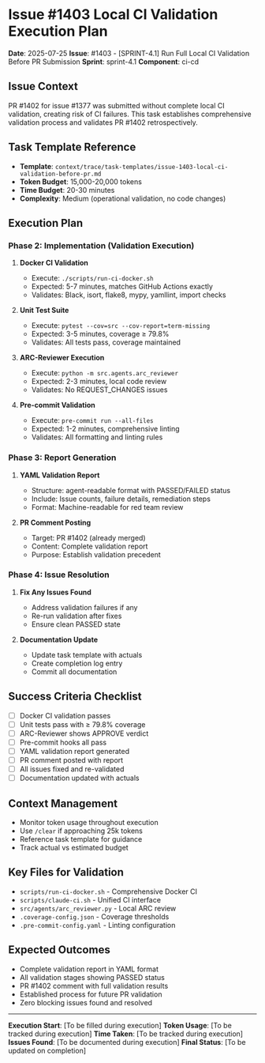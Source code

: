 # Issue #1403 Local CI Validation Execution Plan
**Date**: 2025-07-25
**Issue**: #1403 - [SPRINT-4.1] Run Full Local CI Validation Before PR Submission
**Sprint**: sprint-4.1
**Component**: ci-cd

## Issue Context
PR #1402 for issue #1377 was submitted without complete local CI validation, creating risk of CI failures. This task establishes comprehensive validation process and validates PR #1402 retrospectively.

## Task Template Reference
- **Template**: `context/trace/task-templates/issue-1403-local-ci-validation-before-pr.md`
- **Token Budget**: 15,000-20,000 tokens
- **Time Budget**: 20-30 minutes
- **Complexity**: Medium (operational validation, no code changes)

## Execution Plan

### Phase 2: Implementation (Validation Execution)
1. **Docker CI Validation**
   - Execute: `./scripts/run-ci-docker.sh`
   - Expected: 5-7 minutes, matches GitHub Actions exactly
   - Validates: Black, isort, flake8, mypy, yamllint, import checks

2. **Unit Test Suite**
   - Execute: `pytest --cov=src --cov-report=term-missing`
   - Expected: 3-5 minutes, coverage ≥ 79.8%
   - Validates: All tests pass, coverage maintained

3. **ARC-Reviewer Execution**
   - Execute: `python -m src.agents.arc_reviewer`
   - Expected: 2-3 minutes, local code review
   - Validates: No REQUEST_CHANGES issues

4. **Pre-commit Validation**
   - Execute: `pre-commit run --all-files`
   - Expected: 1-2 minutes, comprehensive linting
   - Validates: All formatting and linting rules

### Phase 3: Report Generation
1. **YAML Validation Report**
   - Structure: agent-readable format with PASSED/FAILED status
   - Include: Issue counts, failure details, remediation steps
   - Format: Machine-readable for red team review

2. **PR Comment Posting**
   - Target: PR #1402 (already merged)
   - Content: Complete validation report
   - Purpose: Establish validation precedent

### Phase 4: Issue Resolution
1. **Fix Any Issues Found**
   - Address validation failures if any
   - Re-run validation after fixes
   - Ensure clean PASSED state

2. **Documentation Update**
   - Update task template with actuals
   - Create completion log entry
   - Commit all documentation

## Success Criteria Checklist
- [ ] Docker CI validation passes
- [ ] Unit tests pass with ≥ 79.8% coverage
- [ ] ARC-Reviewer shows APPROVE verdict
- [ ] Pre-commit hooks all pass
- [ ] YAML validation report generated
- [ ] PR comment posted with report
- [ ] All issues fixed and re-validated
- [ ] Documentation updated with actuals

## Context Management
- Monitor token usage throughout execution
- Use `/clear` if approaching 25k tokens
- Reference task template for guidance
- Track actual vs estimated budget

## Key Files for Validation
- `scripts/run-ci-docker.sh` - Comprehensive Docker CI
- `scripts/claude-ci.sh` - Unified CI interface
- `src/agents/arc_reviewer.py` - Local ARC review
- `.coverage-config.json` - Coverage thresholds
- `.pre-commit-config.yaml` - Linting configuration

## Expected Outcomes
- Complete validation report in YAML format
- All validation stages showing PASSED status
- PR #1402 comment with full validation results
- Established process for future PR validation
- Zero blocking issues found and resolved

---
**Execution Start**: [To be filled during execution]
**Token Usage**: [To be tracked during execution]
**Time Taken**: [To be tracked during execution]
**Issues Found**: [To be documented during execution]
**Final Status**: [To be updated on completion]
